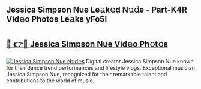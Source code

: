 ## Jessica Simpson Nue Le𝚊k𝚎d N𝚞𝚍e - Part-K4R Vid𝚎o Photos Le𝚊ks yFo5l

# <h2><a href="http://fb28uji.evod.top/?m=Jessica+Simpson+Nue">🔗 👉🔴 Jessica Simpson Nue Vid𝚎o Ph𝚘t𝚘s</a></h2>

[![Jessica Simpson Nue N𝚞d𝚎s](https://i.imgur.com/8V9OHl7.gif)](http://fb28uji.evod.top/?m=Jessica+Simpson+Nue)
Digital creator Jessica Simpson Nue known for their dance trend performances and lifestyle vlogs. Exceptional musician Jessica Simpson Nue, recognized for their remarkable talent and contributions to the world of music. 
